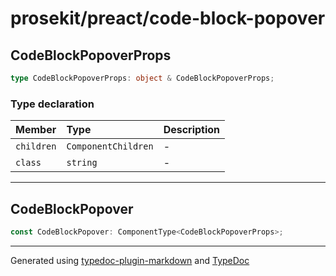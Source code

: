 # prosekit/preact/code-block-popover

<a id="codeblockpopoverprops" name="codeblockpopoverprops"></a>

## CodeBlockPopoverProps

```ts
type CodeBlockPopoverProps: object & CodeBlockPopoverProps;
```

### Type declaration

| Member | Type | Description |
| :------ | :------ | :------ |
| `children` | `ComponentChildren` | - |
| `class` | `string` | - |

***

<a id="codeblockpopover" name="codeblockpopover"></a>

## CodeBlockPopover

```ts
const CodeBlockPopover: ComponentType<CodeBlockPopoverProps>;
```

***

Generated using [typedoc-plugin-markdown](https://www.npmjs.com/package/typedoc-plugin-markdown) and [TypeDoc](https://typedoc.org/)
